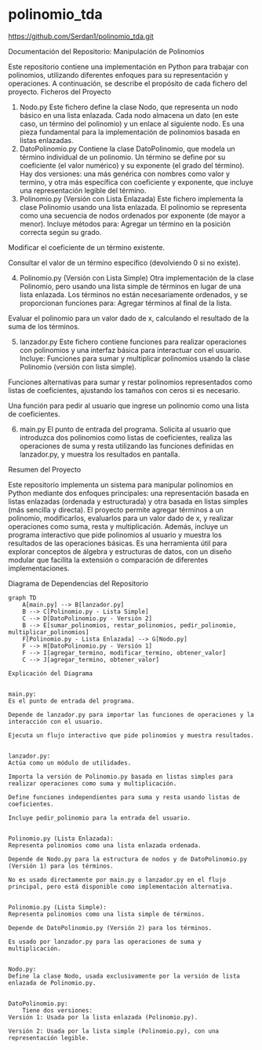 # polinomio_tda

https://github.com/Serdan1/polinomio_tda.git


Documentación del Repositorio: Manipulación de Polinomios

Este repositorio contiene una implementación en Python para trabajar con polinomios, utilizando diferentes enfoques para su representación y operaciones. A continuación, se describe el propósito de cada fichero del proyecto.
Ficheros del Proyecto
1. Nodo.py
Este fichero define la clase Nodo, que representa un nodo básico en una lista enlazada. Cada nodo almacena un dato (en este caso, un término del polinomio) y un enlace al siguiente nodo. Es una pieza fundamental para la implementación de polinomios basada en listas enlazadas.
2. DatoPolinomio.py
Contiene la clase DatoPolinomio, que modela un término individual de un polinomio. Un término se define por su coeficiente (el valor numérico) y su exponente (el grado del término). Hay dos versiones: una más genérica con nombres como valor y termino, y otra más específica con coeficiente y exponente, que incluye una representación legible del término.
3. Polinomio.py (Versión con Lista Enlazada)
Este fichero implementa la clase Polinomio usando una lista enlazada. El polinomio se representa como una secuencia de nodos ordenados por exponente (de mayor a menor). Incluye métodos para:
Agregar un término en la posición correcta según su grado.

Modificar el coeficiente de un término existente.

Consultar el valor de un término específico (devolviendo 0 si no existe).

4. Polinomio.py (Versión con Lista Simple)
Otra implementación de la clase Polinomio, pero usando una lista simple de términos en lugar de una lista enlazada. Los términos no están necesariamente ordenados, y se proporcionan funciones para:
Agregar términos al final de la lista.

Evaluar el polinomio para un valor dado de x, calculando el resultado de la suma de los términos.

5. lanzador.py
Este fichero contiene funciones para realizar operaciones con polinomios y una interfaz básica para interactuar con el usuario. Incluye:
Funciones para sumar y multiplicar polinomios usando la clase Polinomio (versión con lista simple).

Funciones alternativas para sumar y restar polinomios representados como listas de coeficientes, ajustando los tamaños con ceros si es necesario.

Una función para pedir al usuario que ingrese un polinomio como una lista de coeficientes.

6. main.py
El punto de entrada del programa. Solicita al usuario que introduzca dos polinomios como listas de coeficientes, realiza las operaciones de suma y resta utilizando las funciones definidas en lanzador.py, y muestra los resultados en pantalla.



Resumen del Proyecto

Este repositorio implementa un sistema para manipular polinomios en Python mediante dos enfoques principales: una representación basada en listas enlazadas (ordenada y estructurada) y otra basada en listas simples (más sencilla y directa). El proyecto permite agregar términos a un polinomio, modificarlos, evaluarlos para un valor dado de x, y realizar operaciones como suma, resta y multiplicación. Además, incluye un programa interactivo que pide polinomios al usuario y muestra los resultados de las operaciones básicas. Es una herramienta útil para explorar conceptos de álgebra y estructuras de datos, con un diseño modular que facilita la extensión o comparación de diferentes implementaciones.




Diagrama de Dependencias del Repositorio

```mermaid
graph TD
    A[main.py] --> B[lanzador.py]
    B --> C[Polinomio.py - Lista Simple]
    C --> D[DatoPolinomio.py - Versión 2]
    B --> E[sumar_polinomios, restar_polinomios, pedir_polinomio, multiplicar_polinomios]
    F[Polinomio.py - Lista Enlazada] --> G[Nodo.py]
    F --> H[DatoPolinomio.py - Versión 1]
    F --> I[agregar_termino, modificar_termino, obtener_valor]
    C --> J[agregar_termino, obtener_valor]

Explicación del Diagrama


main.py:
Es el punto de entrada del programa.

Depende de lanzador.py para importar las funciones de operaciones y la interacción con el usuario.

Ejecuta un flujo interactivo que pide polinomios y muestra resultados.


lanzador.py:
Actúa como un módulo de utilidades.

Importa la versión de Polinomio.py basada en listas simples para realizar operaciones como suma y multiplicación.

Define funciones independientes para suma y resta usando listas de coeficientes.

Incluye pedir_polinomio para la entrada del usuario.


Polinomio.py (Lista Enlazada):
Representa polinomios como una lista enlazada ordenada.

Depende de Nodo.py para la estructura de nodos y de DatoPolinomio.py (Versión 1) para los términos.

No es usado directamente por main.py o lanzador.py en el flujo principal, pero está disponible como implementación alternativa.


Polinomio.py (Lista Simple):
Representa polinomios como una lista simple de términos.

Depende de DatoPolinomio.py (Versión 2) para los términos.

Es usado por lanzador.py para las operaciones de suma y multiplicación.


Nodo.py:
Define la clase Nodo, usada exclusivamente por la versión de lista enlazada de Polinomio.py.


DatoPolinomio.py:
    Tiene dos versiones:
Versión 1: Usada por la lista enlazada (Polinomio.py).

Versión 2: Usada por la lista simple (Polinomio.py), con una representación legible.

